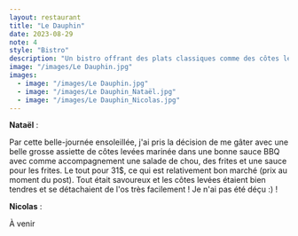 ```yaml
---
layout: restaurant
title: "Le Dauphin"
date: 2023-08-29
note: 4
style: "Bistro"
description: "Un bistro offrant des plats classiques comme des côtes levées et des frites dans une ambiance chaleureuse"
image: "/images/Le Dauphin.jpg"
images:
  - image: "/images/Le Dauphin.jpg"
  - image: "/images/Le Dauphin_Nataël.jpg"
  - image: "/images/Le Dauphin_Nicolas.jpg"
---
```


**Nataël** :

Par cette belle-journée ensoleillée, j'ai pris la décision de me gâter avec une belle grosse assiette de côtes levées marinée dans une bonne sauce BBQ avec comme accompagnement une salade de chou, des frites et une sauce pour les frites. Le tout pour 31$, ce qui est relativement bon marché (prix au moment du post). Tout était savoureux et les côtes levées étaient bien tendres et se détachaient de l'os très facilement ! Je n'ai pas été déçu :) !

**Nicolas** :

À venir 